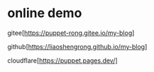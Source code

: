 # online demo

gitee[https://puppet-rong.gitee.io/my-blog]

github[https://liaoshengrong.github.io/my-blog]

cloudflare[https://puppet.pages.dev/]

